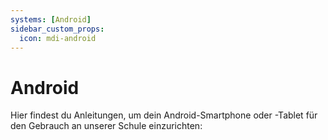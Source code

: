 ```yaml
---
systems: [Android]
sidebar_custom_props:
  icon: mdi-android
---
```


# Android



Hier findest du Anleitungen, um dein Android-Smartphone oder -Tablet für den Gebrauch an unserer Schule einzurichten:

<Features/>
